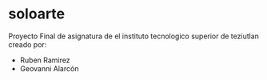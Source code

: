 # soloarte
Proyecto Final de asignatura de el instituto tecnologico superior de teziutlan creado por:
- Ruben Ramirez
- Geovanni Alarcón
